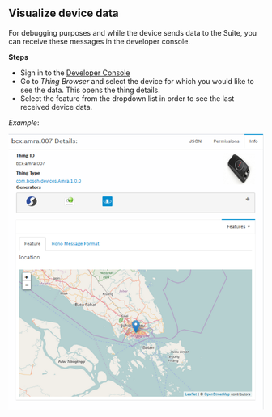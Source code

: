 ## Visualize device data

For debugging purposes and while the device sends data to the Suite, you can receive these messages in the developer console.

**Steps**

- Sign in to the [Developer Console](https://console.bosch-iot-suite.com)
- Go to _Thing Browser_ and select the device for which you would like to see the data. This opens the thing details.
- Select the feature from the dropdown list in order to see the last received device data. 

_Example_:

![](images/payload_visualization.PNG)
